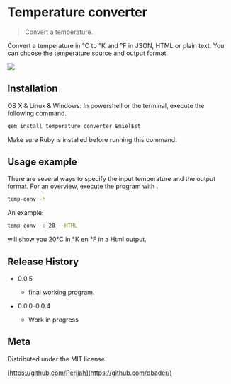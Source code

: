 # Temperature converter
> Convert a temperature.



Convert a temperature in °C to °K and °F in JSON, HTML or plain text. You can choose the temperature source and output format.

![](http://www.freewarepocketpc.net/wp7/img/temperature-converter.png)

## Installation

OS X & Linux & Windows:
In powershell or the terminal, execute the following command.

```sh
gem install temperature_converter_EmielEst
```
Make sure Ruby is installed before running this command.

## Usage example

There are several ways to specify the input temperature and the output format.
For an overview, execute the program with .
```sh
temp-conv -h
```

An example:
```sh
temp-conv -c 20 --HTML
```
 will show you 20°C in °K en °F in a Html output.


## Release History

* 0.0.5
    *  final working program.

* 0.0.0-0.0.4
    * Work in progress

## Meta


Distributed under the MIT license.

[https://github.com/Perijah](https://github.com/dbader/)

